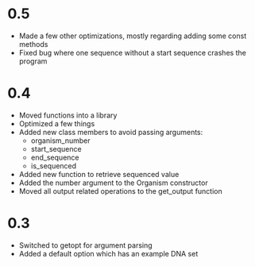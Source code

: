 # 0.5
- Made a few other optimizations, mostly regarding adding some const methods
- Fixed bug where one sequence without a start sequence crashes the program

# 0.4
- Moved functions into a library
- Optimized a few things
- Added new class members to avoid passing arguments:
  * organism_number
  * start_sequence
  * end_sequence
  * is_sequenced
- Added new function to retrieve sequenced value
- Added the number argument to the Organism constructor
- Moved all output related operations to the get_output function

# 0.3
- Switched to getopt for argument parsing
- Added a default option which has an example DNA set
